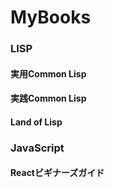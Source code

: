 MyBooks
=======

### LISP
#### 実用Common Lisp
#### 実践Common Lisp
#### Land of Lisp

### JavaScript
#### Reactビギナーズガイド
